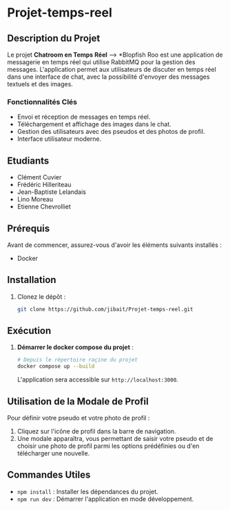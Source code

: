 # Projet-temps-reel

## Description du Projet

Le projet **Chatroom en Temps Réel** --> *Blopfish Roo est une application de messagerie en temps réel qui utilise RabbitMQ pour la gestion des messages. L'application permet aux utilisateurs de discuter en temps réel dans une interface de chat, avec la possibilité d'envoyer des messages textuels et des images.

### Fonctionnalités Clés

- Envoi et réception de messages en temps réel.
- Téléchargement et affichage des images dans le chat.
- Gestion des utilisateurs avec des pseudos et des photos de profil.
- Interface utilisateur moderne.

## Etudiants

- Clément Cuvier
- Frédéric Hilleriteau
- Jean-Baptiste Lelandais
- Lino Moreau
- Etienne Chevrolliet

## Prérequis

Avant de commencer, assurez-vous d'avoir les éléments suivants installés :

- Docker

## Installation

1. Clonez le dépôt :

    ```sh
    git clone https://github.com/jibait/Projet-temps-reel.git
    ```

## Exécution

1. **Démarrer le docker compose du projet** :
    ```sh 
    # Depuis le répertoire raçine du projet
    docker compose up --build
    ```

    L'application sera accessible sur `http://localhost:3000`.

## Utilisation de la Modale de Profil

Pour définir votre pseudo et votre photo de profil :

1. Cliquez sur l'icône de profil dans la barre de navigation.
2. Une modale apparaîtra, vous permettant de saisir votre pseudo et de choisir une photo de profil parmi les options prédéfinies ou d'en télécharger une nouvelle.

## Commandes Utiles

- `npm install` : Installer les dépendances du projet.
- `npm run dev` : Démarrer l'application en mode développement.
